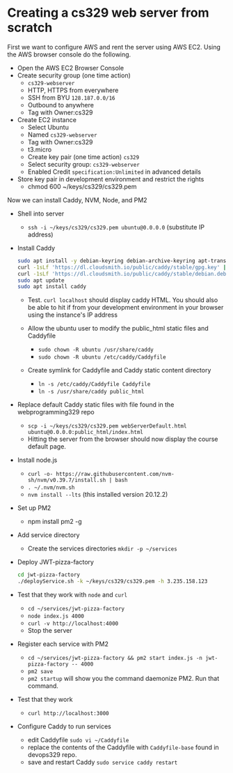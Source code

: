 # Creating a cs329 web server from scratch

First we want to configure AWS and rent the server using AWS EC2. Using the AWS browser console do the following.

- Open the AWS EC2 Browser Console
- Create security group (one time action)
  - `cs329-webserver`
  - HTTP, HTTPS from everywhere
  - SSH from BYU `128.187.0.0/16`
  - Outbound to anywhere
  - Tag with Owner:cs329
- Create EC2 instance
  - Select Ubuntu
  - Named `cs329-webserver`
  - Tag with Owner:cs329
  - t3.micro
  - Create key pair (one time action) `cs329`
  - Select security group: `cs329-webserver`
  - Enabled Credit `specification:Unlimited` in advanced details
- Store key pair in development environment and restrict the rights
  - chmod 600 ~/keys/cs329/cs329.pem

Now we can install Caddy, NVM, Node, and PM2

- Shell into server
  - `ssh -i ~/keys/cs329/cs329.pem ubuntu@0.0.0.0` (substitute IP address)
- Install Caddy

  ```sh
  sudo apt install -y debian-keyring debian-archive-keyring apt-transport-https curl
  curl -1sLf 'https://dl.cloudsmith.io/public/caddy/stable/gpg.key' | sudo gpg --dearmor -o /usr/share/keyrings/caddy-stable-archive-keyring.gpg
  curl -1sLf 'https://dl.cloudsmith.io/public/caddy/stable/debian.deb.txt' | sudo tee /etc/apt/sources.list.d/caddy-stable.list
  sudo apt update
  sudo apt install caddy
  ```

  - Test. `curl localhost` should display caddy HTML. You should also be able to hit if from your development environment in your browser using the instance's IP address

  - Allow the ubuntu user to modify the public_html static files and Caddyfile
    - `sudo chown -R ubuntu /usr/share/caddy`
    - `sudo chown -R ubuntu /etc/caddy/Caddyfile`
  - Create symlink for Caddyfile and Caddy static content directory
    - `ln -s /etc/caddy/Caddyfile Caddyfile`
    - `ln -s /usr/share/caddy public_html`

- Replace default Caddy static files with file found in the webprogramming329 repo
  - `scp -i ~/keys/cs329/cs329.pem webServerDefault.html ubuntu@0.0.0.0:public_html/index.html`
  - Hitting the server from the browser should now display the course default page.
- Install node.js
  - `curl -o- https://raw.githubusercontent.com/nvm-sh/nvm/v0.39.7/install.sh | bash`
  - `. ~/.nvm/nvm.sh`
  - `nvm install --lts` (this installed version 20.12.2)
- Set up PM2
  - npm install pm2 -g
- Add service directory
  - Create the services directories `mkdir -p ~/services`
- Deploy JWT-pizza-factory
  ```sh
  cd jwt-pizza-factory
  ./deployService.sh -k ~/keys/cs329/cs329.pem -h 3.235.158.123
  ```
- Test that they work with `node` and `curl`
  - `cd ~/services/jwt-pizza-factory`
  - `node index.js 4000`
  - `curl -v http://localhost:4000`
  - Stop the server
- Register each service with PM2
  - `cd ~/services/jwt-pizza-factory && pm2 start index.js -n jwt-pizza-factory -- 4000`
  - `pm2 save`
  - `pm2 startup` will show you the command daemonize PM2. Run that command.
- Test that they work
  - `curl http://localhost:3000`
- Configure Caddy to run services
  - edit Caddyfile `sudo vi ~/Caddyfile`
  - replace the contents of the Caddyfile with `Caddyfile-base` found in devops329 repo.
  - save and restart Caddy `sudo service caddy restart`
